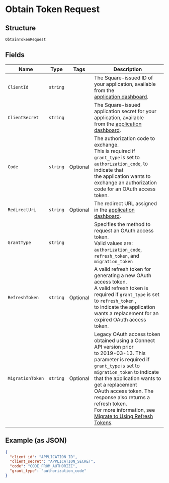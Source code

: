 
# Obtain Token Request

## Structure

`ObtainTokenRequest`

## Fields

| Name | Type | Tags | Description |
|  --- | --- | --- | --- |
| `ClientId` | `string` |  | The Square-issued ID of your application, available from the<br>[application dashboard](https://connect.squareup.com/apps). |
| `ClientSecret` | `string` |  | The Square-issued application secret for your application, available<br>from the [application dashboard](https://connect.squareup.com/apps). |
| `Code` | `string` | Optional | The authorization code to exchange.<br>This is required if `grant_type` is set to `authorization_code`, to indicate that<br>the application wants to exchange an authorization code for an OAuth access token. |
| `RedirectUri` | `string` | Optional | The redirect URL assigned in the [application dashboard](https://connect.squareup.com/apps). |
| `GrantType` | `string` |  | Specifies the method to request an OAuth access token.<br>Valid values are: `authorization_code`, `refresh_token`, and `migration_token` |
| `RefreshToken` | `string` | Optional | A valid refresh token for generating a new OAuth access token.<br>A valid refresh token is required if `grant_type` is set to `refresh_token` ,<br>to indicate the application wants a replacement for an expired OAuth access token. |
| `MigrationToken` | `string` | Optional | Legacy OAuth access token obtained using a Connect API version prior<br>to 2019-03-13. This parameter is required if `grant_type` is set to<br>`migration_token` to indicate that the application wants to get a replacement<br>OAuth access token. The response also returns a refresh token.<br>For more information, see [Migrate to Using Refresh Tokens](https://developer.squareup.com/docs/authz/oauth/migration). |

## Example (as JSON)

```json
{
  "client_id": "APPLICATION_ID",
  "client_secret": "APPLICATION_SECRET",
  "code": "CODE_FROM_AUTHORIZE",
  "grant_type": "authorization_code"
}
```

